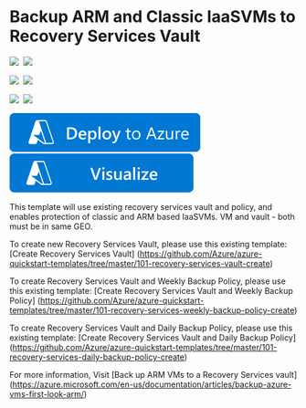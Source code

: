 # Backup ARM and Classic IaaSVMs to Recovery Services Vault

<IMG SRC="https://azurequickstartsservice.blob.core.windows.net/badges/201-recovery-services-backup-classic-resource-manager-vms/PublicLastTestDate.svg" />&nbsp;
<IMG SRC="https://azurequickstartsservice.blob.core.windows.net/badges/201-recovery-services-backup-classic-resource-manager-vms/PublicDeployment.svg" />&nbsp;

<IMG SRC="https://azurequickstartsservice.blob.core.windows.net/badges/201-recovery-services-backup-classic-resource-manager-vms/FairfaxLastTestDate.svg" />&nbsp;
<IMG SRC="https://azurequickstartsservice.blob.core.windows.net/badges/201-recovery-services-backup-classic-resource-manager-vms/FairfaxDeployment.svg" />&nbsp;

<IMG SRC="https://azurequickstartsservice.blob.core.windows.net/badges/201-recovery-services-backup-classic-resource-manager-vms/BestPracticeResult.svg" />&nbsp;
<IMG SRC="https://azurequickstartsservice.blob.core.windows.net/badges/201-recovery-services-backup-classic-resource-manager-vms/CredScanResult.svg" />&nbsp;

<a href="https://portal.azure.com/#create/Microsoft.Template/uri/https%3A%2F%2Fraw.githubusercontent.com%2FAzure%2Fazure-quickstart-templates%2Fmaster%2F201-recovery-services-backup-classic-resource-manager-vms%2Fazuredeploy.json" target="_blank">
    <img src="https://raw.githubusercontent.com/Azure/azure-quickstart-templates/master/1-CONTRIBUTION-GUIDE/images/deploytoazure.svg"/>
</a>
<a href="http://armviz.io/#/?load=https%3A%2F%2Fraw.githubusercontent.com%2FAzure%2Fazure-quickstart-templates%2Fmaster%2F201-recovery-services-backup-classic-resource-manager-vms%2Fazuredeploy.json" target="_blank">
    <img src="https://raw.githubusercontent.com/Azure/azure-quickstart-templates/master/1-CONTRIBUTION-GUIDE/images/visualizebutton.svg"/>
</a>

This template will use existing recovery services vault and policy, and enables protection of classic and ARM based IaaSVMs. VM and vault - both must be in same GEO.

To create new Recovery Services Vault, please use this existing template: [Create Recovery Services Vault] (https://github.com/Azure/azure-quickstart-templates/tree/master/101-recovery-services-vault-create)

To create Recovery Services Vault and Weekly Backup Policy, please use this existing template: [Create Recovery Services Vault and Weekly Backup Policy] (https://github.com/Azure/azure-quickstart-templates/tree/master/101-recovery-services-weekly-backup-policy-create)

To create Recovery Services Vault and Daily Backup Policy, please use this existing template: [Create Recovery Services Vault and Daily Backup Policy] (https://github.com/Azure/azure-quickstart-templates/tree/master/101-recovery-services-daily-backup-policy-create)

For more information, Visit [Back up ARM VMs to a Recovery Services vault] (https://azure.microsoft.com/en-us/documentation/articles/backup-azure-vms-first-look-arm/)

